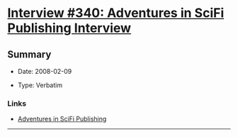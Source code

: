 # [Interview #340: Adventures in SciFi Publishing Interview](https://www.theoryland.com/intvmain.php?i=340)

## Summary

- Date: 2008-02-09

- Type: Verbatim

### Links

- [Adventures in SciFi Publishing](http://www.adventuresinscifipublishing.com/2008/02/aisfp-42/)



---

